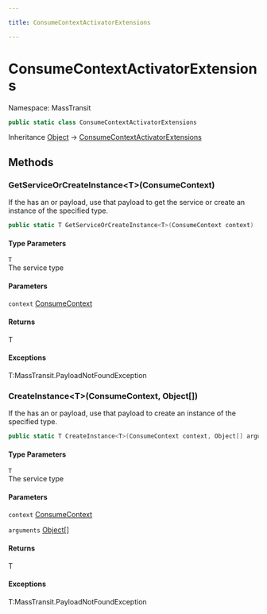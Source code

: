 ```yaml
---

title: ConsumeContextActivatorExtensions

---
```


# ConsumeContextActivatorExtensions

Namespace: MassTransit

```csharp
public static class ConsumeContextActivatorExtensions
```

Inheritance [Object](https://learn.microsoft.com/en-us/dotnet/api/system.object) → [ConsumeContextActivatorExtensions](../masstransit/consumecontextactivatorextensions)

## Methods

### **GetServiceOrCreateInstance\<T\>(ConsumeContext)**

If the  has an  or  payload,
 use that payload to get the service or create an instance of the specified type.

```csharp
public static T GetServiceOrCreateInstance<T>(ConsumeContext context)
```

#### Type Parameters

`T`<br/>
The service type

#### Parameters

`context` [ConsumeContext](../../masstransit-abstractions/masstransit/consumecontext)<br/>

#### Returns

T<br/>

#### Exceptions

T:MassTransit.PayloadNotFoundException<br/>

### **CreateInstance\<T\>(ConsumeContext, Object[])**

If the  has an  or  payload,
 use that payload to create an instance of the specified type.

```csharp
public static T CreateInstance<T>(ConsumeContext context, Object[] arguments)
```

#### Type Parameters

`T`<br/>
The service type

#### Parameters

`context` [ConsumeContext](../../masstransit-abstractions/masstransit/consumecontext)<br/>

`arguments` [Object[]](https://learn.microsoft.com/en-us/dotnet/api/system.object)<br/>

#### Returns

T<br/>

#### Exceptions

T:MassTransit.PayloadNotFoundException<br/>
